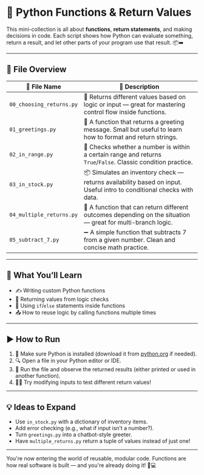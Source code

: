 # 🧩 Python Functions & Return Values

This mini-collection is all about **functions**, **return statements**, and making decisions in code. Each script shows how Python can evaluate something, return a result, and let other parts of your program use that result. 📦➡️

---

## 📂 File Overview

| 📄 File Name | 🧠 Description |
|--------------|----------------|
| `00_choosing_returns.py` | 🤔 Returns different values based on logic or input — great for mastering control flow inside functions. |
| `01_greetings.py` | 👋 A function that returns a greeting message. Small but useful to learn how to format and return strings. |
| `02_in_range.py` | 🎯 Checks whether a number is within a certain range and returns `True`/`False`. Classic condition practice. |
| `03_in_stock.py` | 📦 Simulates an inventory check — returns availability based on input. Useful intro to conditional checks with data. |
| `04_multiple_returns.py` | 🔁 A function that can return different outcomes depending on the situation — great for multi-branch logic. |
| `05_subtract_7.py` | ➖ A simple function that subtracts 7 from a given number. Clean and concise math practice. |

---

## 🧠 What You’ll Learn

- ✍️ Writing custom Python functions
- 🔁 Returning values from logic checks
- 📏 Using `if`/`else` statements inside functions
- 📤 How to reuse logic by calling functions multiple times

---

## ▶️ How to Run

1. 🐍 Make sure Python is installed (download it from [python.org](https://www.python.org/) if needed).
2. 🔍 Open a file in your Python editor or IDE.
3. 🧪 Run the file and observe the returned results (either printed or used in another function).
4. 🧑‍🔬 Try modifying inputs to test different return values!

---

## 💡 Ideas to Expand

- Use `in_stock.py` with a dictionary of inventory items.
- Add error checking (e.g., what if input isn’t a number?).
- Turn `greetings.py` into a chatbot-style greeter.
- Have `multiple_returns.py` return a tuple of values instead of just one!

---

You're now entering the world of reusable, modular code. Functions are how real software is built — and you're already doing it! 💪💻
